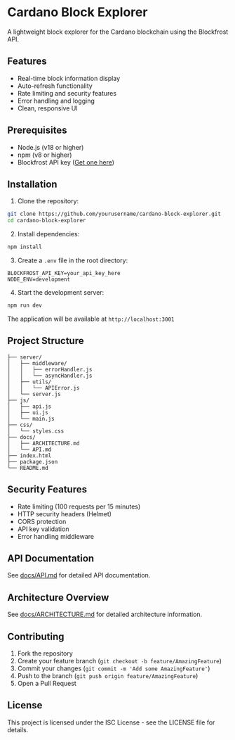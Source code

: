 # Cardano Block Explorer

A lightweight block explorer for the Cardano blockchain using the Blockfrost API.

## Features

- Real-time block information display
- Auto-refresh functionality
- Rate limiting and security features
- Error handling and logging
- Clean, responsive UI

## Prerequisites

- Node.js (v18 or higher)
- npm (v8 or higher)
- Blockfrost API key ([Get one here](https://blockfrost.io))

## Installation

1. Clone the repository:

```bash
git clone https://github.com/yourusername/cardano-block-explorer.git
cd cardano-block-explorer
```

2. Install dependencies:

```bash
npm install
```

3. Create a `.env` file in the root directory:

```env
BLOCKFROST_API_KEY=your_api_key_here
NODE_ENV=development
```

4. Start the development server:

```bash
npm run dev
```

The application will be available at `http://localhost:3001`

## Project Structure

```
├── server/
│   ├── middleware/
│   │   ├── errorHandler.js
│   │   └── asyncHandler.js
│   ├── utils/
│   │   └── APIError.js
│   └── server.js
├── js/
│   ├── api.js
│   ├── ui.js
│   └── main.js
├── css/
│   └── styles.css
├── docs/
│   ├── ARCHITECTURE.md
│   └── API.md
├── index.html
├── package.json
└── README.md
```

## Security Features

- Rate limiting (100 requests per 15 minutes)
- HTTP security headers (Helmet)
- CORS protection
- API key validation
- Error handling middleware

## API Documentation

See [docs/API.md](docs/API.md) for detailed API documentation.

## Architecture Overview

See [docs/ARCHITECTURE.md](docs/ARCHITECTURE.md) for detailed architecture information.

## Contributing

1. Fork the repository
2. Create your feature branch (`git checkout -b feature/AmazingFeature`)
3. Commit your changes (`git commit -m 'Add some AmazingFeature'`)
4. Push to the branch (`git push origin feature/AmazingFeature`)
5. Open a Pull Request

## License

This project is licensed under the ISC License - see the LICENSE file for details.
